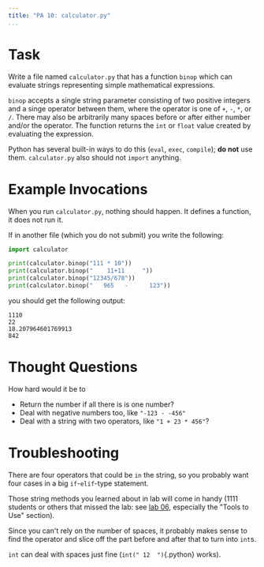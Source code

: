 ```yaml
---
title: "PA 10: calculator.py"
...
```


# Task

Write a file named `calculator.py` that has a function `binop` which can evaluate strings representing simple mathematical expressions.

`binop` accepts a single string parameter consisting of two positive integers and a singe operator between them, where the operator is one of `+`, `-`, `*`, or `/`.
There may also be arbitrarily many spaces before or after either number and/or the operator.
The function returns the `int` or `float` value created by evaluating the expression.

Python has several built-in ways to do this (`eval`, `exec`, `compile`); **do not** use them.  `calculator.py` also should not `import` anything.

# Example Invocations

When you run `calculator.py`, nothing should happen.
It defines a function, it does not run it.

If in another file (which you do not submit) you write the following:

````python
import calculator

print(calculator.binop("111 * 10"))
print(calculator.binop("    11+11     "))
print(calculator.binop("12345/678"))
print(calculator.binop("   965   -      123"))
````



you should get the following output:

````
1110
22
18.207964601769913
842
````


# Thought Questions

How hard would it be to

-   Return the number if all there is is one number?
-   Deal with negative numbers too, like `"-123 - -456"`
-   Deal with a string with two operators, like `"1 + 23 * 456"`?


# Troubleshooting

There are four operators that could be `in` the string, so you probably want four cases in a big `if`-`elif`-type statement.

Those string methods you learned about in lab will come in handy (1111 students or others that missed the lab: see [lab 06](lab06-strpuz.html), especially the "Tools to Use" section).

Since you can't rely on the number of spaces, it probably makes sense to find the operator and slice off the part before and after that to turn into `int`s.

`int` can deal with spaces just fine (`int(" 12  ")`{.python} works).

